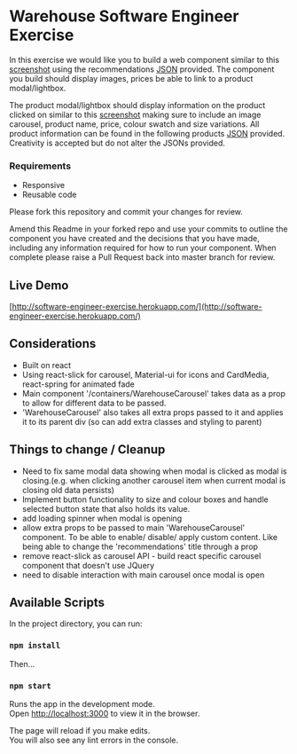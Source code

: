 # Warehouse Software Engineer Exercise

In this exercise we would like you to build a web component similar to this [screenshot](recommendations-screenshot.png) using the recommendations [JSON](data/recommendations.json) provided. The component you build should display images, prices be able to link to a product modal/lightbox.

The product modal/lightbox should display information on the product clicked on similar to this [screenshot](product-modal-screenshot.png) making sure to include an image carousel, product name, price, colour swatch and size variations. All product information can be found in the following products [JSON](data/product.json) provided. Creativity is accepted but do not alter the JSONs provided.

### Requirements
* Responsive
* Reusable code

Please fork this repository and commit your changes for review.

Amend this Readme in your forked repo and use your commits to outline the component you have created and the decisions that you have made, including any information required for how to run your component. When complete please raise a Pull Request back into master branch for review.

## Live Demo
[http://software-engineer-exercise.herokuapp.com/](http://software-engineer-exercise.herokuapp.com/)

## Considerations

- Built on react
- Using react-slick for carousel, Material-ui for icons and CardMedia, react-spring for animated fade
- Main component '/containers/WarehouseCarousel' takes data as a prop to allow for different data to be passed.
- 'WarehouseCarousel' also takes all extra props passed to it and applies it to its parent div (so can add extra classes and styling to parent)

## Things to change / Cleanup

- Need to fix same modal data showing when modal is clicked as modal is closing.(e.g. when clicking another carousel item when current modal is closing old data persists)
- Implement button functionality to size and colour boxes and handle selected button state that also holds its value.
- add loading spinner when modal is opening 
- allow extra props to be passed to main 'WarehouseCarousel' component. To be able to enable/ disable/ apply custom content. Like being able to change the 'recommendations' title through a prop
- remove react-slick as carousel API - build react specific carousel component that doesn't use JQuery
- need to disable interaction with main carousel once modal is open

## Available Scripts

In the project directory, you can run:

### `npm install`

Then...

### `npm start`

Runs the app in the development mode.<br />
Open [http://localhost:3000](http://localhost:3000) to view it in the browser.

The page will reload if you make edits.<br />
You will also see any lint errors in the console.
